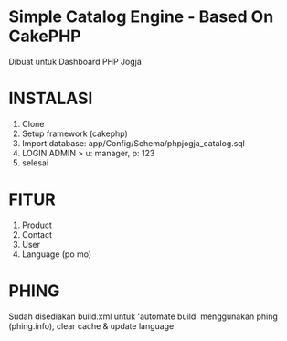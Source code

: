 Simple Catalog Engine - Based On CakePHP
===========================

Dibuat untuk Dashboard PHP Jogja

INSTALASI
=========

1. Clone
2. Setup framework (cakephp)
3. Import database: app/Config/Schema/phpjogja_catalog.sql
4. LOGIN ADMIN > u: manager, p: 123
5. selesai

FITUR
=====

1. Product
2. Contact
3. User
4. Language (po mo)

PHING
=====

Sudah disediakan build.xml untuk 'automate build' menggunakan phing (phing.info), clear cache & update language

